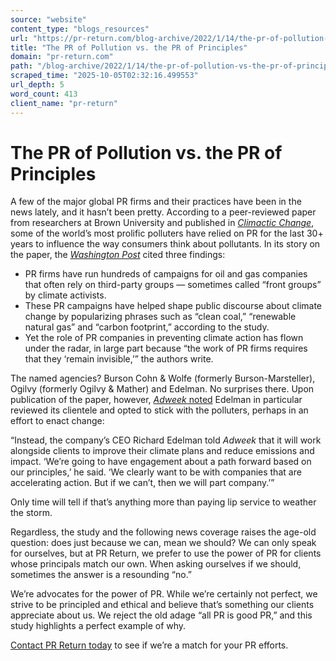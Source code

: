 ```yaml
---
source: "website"
content_type: "blogs_resources"
url: "https://pr-return.com/blog-archive/2022/1/14/the-pr-of-pollution-vs-the-pr-of-principles"
title: "The PR of Pollution vs. the PR of Principles"
domain: "pr-return.com"
path: "/blog-archive/2022/1/14/the-pr-of-pollution-vs-the-pr-of-principles"
scraped_time: "2025-10-05T02:32:16.499553"
url_depth: 5
word_count: 413
client_name: "pr-return"
---
```


# The PR of Pollution vs. the PR of Principles

A few of the major global PR firms and their practices have been in the news lately, and it hasn’t been pretty. According to a peer-reviewed paper from researchers at Brown University and published in [_Climactic Change_](https://link.springer.com/article/10.1007/s10584-021-03244-4), some of the world’s most prolific polluters have relied on PR for the last 30+ years to influence the way consumers think about pollutants. In its story on the paper, the [_Washington Post_](https://www.washingtonpost.com/politics/2021/11/30/how-big-oil-relies-some-pr-firms-block-climate-action/) cited three findings:

*   PR firms have run hundreds of campaigns for oil and gas companies that often rely on third-party groups — sometimes called “front groups” by climate activists.
*   These PR campaigns have helped shape public discourse about climate change by popularizing phrases such as “clean coal,” “renewable natural gas” and “carbon footprint,” according to the study.
*   Yet the role of PR companies in preventing climate action has flown under the radar, in large part because “the work of PR firms requires that they ‘remain invisible,’” the authors write.

The named agencies? Burson Cohn & Wolfe (formerly Burson-Marsteller), Ogilvy (formerly Ogilvy & Mather) and Edelman. No surprises there. Upon publication of the paper, however, [_Adweek_ noted](https://www.adweek.com/brand-marketing/edelman-clients-and-climate/) Edelman in particular reviewed its clientele and opted to stick with the polluters, perhaps in an effort to enact change:

“Instead, the company’s CEO Richard Edelman told _Adweek_ that it will work alongside clients to improve their climate plans and reduce emissions and impact. ‘We’re going to have engagement about a path forward based on our principles,’ he said. ‘We clearly want to be with companies that are accelerating action. But if we can’t, then we will part company.’”

Only time will tell if that’s anything more than paying lip service to weather the storm.

Regardless, the study and the following news coverage raises the age-old question: does just because we can, mean we should? We can only speak for ourselves, but at PR Return, we prefer to use the power of PR for clients whose principals match our own. When asking ourselves if we should, sometimes the answer is a resounding “no.”

We’re advocates for the power of PR. While we’re certainly not perfect, we strive to be principled and ethical and believe that’s something our clients appreciate about us. We reject the old adage “all PR is good PR,” and this study highlights a perfect example of why.

[Contact PR Return today](https://www.pr-return.com/contact) to see if we’re a match for your PR efforts.
